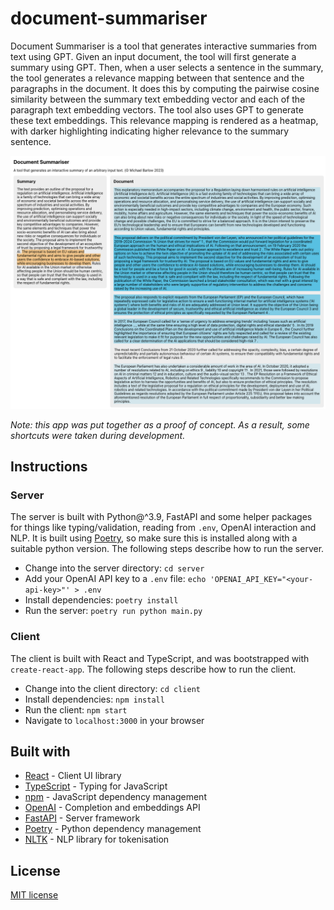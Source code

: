 # document-summariser

Document Summariser is a tool that generates interactive summaries from text using GPT. Given an input document, the tool will first generate a summary using GPT. Then, when a user selects a sentence in the summary, the tool generates a relevance mapping between that sentence and the paragraphs in the document. It does this by computing the pairwise cosine similarity between the summary text embedding vector and each of the paragraph text embedding vectors. The tool also uses GPT to generate these text embeddings. This relevance mapping is rendered as a heatmap, with darker highlighting indicating higher relevance to the summary sentence.

![example](screenshot.png)

_Note: this app was put together as a proof of concept. As a result, some shortcuts were taken during development._

## Instructions

### Server

The server is built with Python@^3.9, FastAPI and some helper packages for things like typing/validation, reading from `.env`, OpenAI interaction and NLP. It is built using [Poetry](https://python-poetry.org/), so make sure this is installed along with a suitable python version. The following steps describe how to run the server.

- Change into the server directory: `cd server`
- Add your OpenAI API key to a `.env` file: `echo 'OPENAI_API_KEY="<your-api-key>"' > .env`
- Install dependencies: `poetry install`
- Run the server: `poetry run python main.py`

### Client

The client is built with React and TypeScript, and was bootstrapped with `create-react-app`. The following steps describe how to run the client.

- Change into the client directory: `cd client`
- Install dependencies: `npm install`
- Run the client: `npm start`
- Navigate to `localhost:3000` in your browser

## Built with

- [React](https://react.dev/) - Client UI library
- [TypeScript](https://www.typescriptlang.org/) - Typing for JavaScript
- [npm](https://www.npmjs.com/) - JavaScript dependency management
- [OpenAI](https://openai.com/) - Completion and embeddings API
- [FastAPI](https://fastapi.tiangolo.com/) - Server framework
- [Poetry](https://python-poetry.org/) - Python dependency management
- [NLTK](https://www.nltk.org/) - NLP library for tokenisation

## License

[MIT license](./LICENSE)
